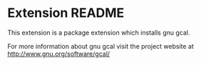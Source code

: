 # Extension README

This extension is a package extension which installs gnu gcal.

For more information about gnu gcal visit the project website at
http://www.gnu.org/software/gcal/


